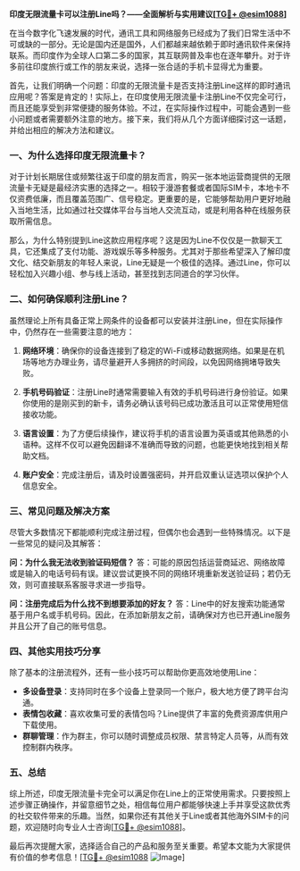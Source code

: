 **印度无限流量卡可以注册Line吗？——全面解析与实用建议[[TG💪+ @esim1088](https://t.me/s/esim1088)]**

在当今数字化飞速发展的时代，通讯工具和网络服务已经成为了我们日常生活中不可或缺的一部分。无论是国内还是国外，人们都越来越依赖于即时通讯软件来保持联系。而印度作为全球人口第二多的国家，其互联网普及率也在逐年攀升。对于许多前往印度旅行或工作的朋友来说，选择一张合适的手机卡显得尤为重要。

首先，让我们明确一个问题：印度的无限流量卡是否支持注册Line这样的即时通讯应用呢？答案是肯定的！实际上，在印度使用无限流量卡注册Line不仅完全可行，而且还能享受到非常便捷的服务体验。不过，在实际操作过程中，可能会遇到一些小问题或者需要额外注意的地方。接下来，我们将从几个方面详细探讨这一话题，并给出相应的解决方法和建议。

### 一、为什么选择印度无限流量卡？

对于计划长期居住或频繁往返于印度的朋友而言，购买一张本地运营商提供的无限流量卡无疑是最经济实惠的选择之一。相较于漫游套餐或者国际SIM卡，本地卡不仅资费低廉，而且覆盖范围广、信号稳定。更重要的是，它能够帮助用户更好地融入当地生活，比如通过社交媒体平台与当地人交流互动，或是利用各种在线服务获取所需信息。

那么，为什么特别提到Line这款应用程序呢？这是因为Line不仅仅是一款聊天工具，它还集成了支付功能、游戏娱乐等多种服务。尤其对于那些希望深入了解印度文化、结交新朋友的年轻人来说，Line无疑是一个极佳的选择。通过Line，你可以轻松加入兴趣小组、参与线上活动，甚至找到志同道合的学习伙伴。

### 二、如何确保顺利注册Line？

虽然理论上所有具备正常上网条件的设备都可以安装并注册Line，但在实际操作中，仍然存在一些需要注意的地方：

1. **网络环境**：确保你的设备连接到了稳定的Wi-Fi或移动数据网络。如果是在机场等地方办理业务，请尽量避开人多拥挤的时间段，以免因网络拥堵导致失败。
   
2. **手机号码验证**：注册Line时通常需要输入有效的手机号码进行身份验证。如果你使用的是刚买到的新卡，请务必确认该号码已成功激活且可以正常使用短信接收功能。
   
3. **语言设置**：为了方便后续操作，建议将手机的语言设置为英语或其他熟悉的小语种。这样不仅可以避免因翻译不准确而导致的问题，也能更快地找到相关帮助文档。

4. **账户安全**：完成注册后，请及时设置强密码，并开启双重认证选项以保护个人信息安全。

### 三、常见问题及解决方案

尽管大多数情况下都能顺利完成注册过程，但偶尔也会遇到一些特殊情况。以下是一些常见的疑问及其解答：

**问：为什么我无法收到验证码短信？**
答：可能的原因包括运营商延迟、网络故障或是输入的电话号码有误。建议尝试更换不同的网络环境重新发送验证码；若仍无效，则可直接联系客服寻求进一步指导。

**问：注册完成后为什么找不到想要添加的好友？**
答：Line中的好友搜索功能通常基于用户名或手机号码。因此，在添加新朋友之前，请确保对方也已开通Line服务并且公开了自己的账号信息。

### 四、其他实用技巧分享

除了基本的注册流程外，还有一些小技巧可以帮助你更高效地使用Line：

- **多设备登录**：支持同时在多个设备上登录同一个账户，极大地方便了跨平台沟通。
- **表情包收藏**：喜欢收集可爱的表情包吗？Line提供了丰富的免费资源库供用户下载使用。
- **群聊管理**：作为群主，你可以随时调整成员权限、禁言特定人员等，从而有效控制群内秩序。

### 五、总结

综上所述，印度无限流量卡完全可以满足你在Line上的正常使用需求。只要按照上述步骤正确操作，并留意细节之处，相信每位用户都能够快速上手并享受这款优秀的社交软件带来的乐趣。当然，如果你还有其他关于Line或者其他海外SIM卡的问题，欢迎随时向专业人士咨询[[TG💪+ @esim1088](https://t.me/s/esim1088)]。

最后再次提醒大家，选择适合自己的产品和服务至关重要。希望本文能为大家提供有价值的参考信息！[[TG💪+ @esim1088](https://t.me/s/esim1088) ![Image](https://i.postimg.cc/4NQfJmqS/Snipaste-2025-05-13-00-14-12.png)]